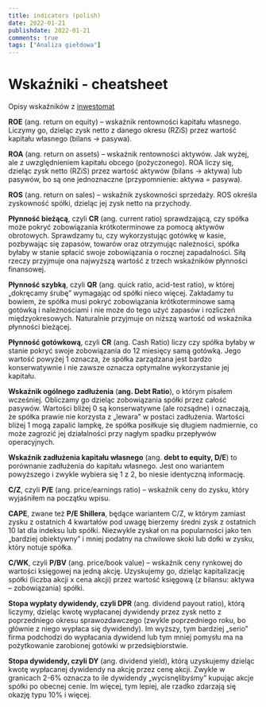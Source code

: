 ```yaml
---
title: indicators (polish)
date: 2022-01-21
publishdate: 2022-01-21
comments: true
tags: ["Analiza giełdowa"]
---
```


# Wskaźniki - cheatsheet

Opisy wskaźników z [inwestomat](https://inwestomat.eu/jak-analizowac-akcje-spolek/)

**ROE** (ang. return on equity) – wskaźnik rentowności kapitału własnego. Liczymy go, dzieląc zysk netto z danego okresu (RZiS) przez wartość kapitału własnego (bilans -> pasywa).

**ROA** (ang. return on assets) – wskaźnik rentowności aktywów. Jak wyżej, ale z uwzględnieniem kapitału obcego (pożyczonego). ROA liczy się, dzieląc zysk netto (RZiS) przez wartość aktywów (bilans -> aktywa) lub pasywów, bo są one jednoznaczne (przypomnienie: aktywa = pasywa).

**ROS** (ang. return on sales) – wskaźnik zyskowności sprzedaży. ROS określa zyskowność spółki, dzieląc jej zysk netto na przychody.

**Płynność bieżącą**, czyli **CR** (ang. current ratio) sprawdzającą, czy spółka może pokryć zobowiązania krótkoterminowe za pomocą aktywów obrotowych. Sprawdzamy tu, czy wykorzystując gotówkę w kasie, pozbywając się zapasów, towarów oraz otrzymując należności, spółka byłaby w stanie spłacić swoje zobowiązania o rocznej zapadalności. Siłą rzeczy przyjmuje ona najwyższą wartość z trzech wskaźników płynności finansowej.

**Płynność szybką**, czyli **QR** (ang. quick ratio, acid-test ratio), w której „dokręcamy śrubę” wymagając od spółki nieco więcej. Zakładamy tu bowiem, że spółka musi pokryć zobowiązania krótkoterminowe samą gotówką i należnościami i nie może do tego użyć zapasów i rozliczeń międzyokresowych. Naturalnie przyjmuje on niższą wartość od wskaźnika płynności bieżącej.

**Płynność gotówkową**, czyli **CR** (ang. Cash Ratio) liczy czy spółka byłaby w stanie pokryć swoje zobowiązania do 12 miesięcy samą gotówką. Jego wartość powyżej 1 oznacza, że spółka zarządzana jest bardzo konserwatywnie i nie zawsze oznacza optymalne wykorzystanie jej kapitału.

**Wskaźnik ogólnego zadłużenia** (**ang. Debt Ratio**), o którym pisałem wcześniej. Obliczamy go dzieląc zobowiązania spółki przez całość pasywów. Wartości bliżej 0 są konserwatywne (ale rozsądne) i oznaczają, że spółka prawie nie korzysta z „lewara” w postaci zadłużenia. Wartości bliżej 1 mogą zapalić lampkę, że spółka posiłkuje się długiem nadmiernie, co może zagrozić jej działalności przy nagłym spadku przepływów operacyjnych.

**Wskaźnik zadłużenia kapitału własnego** (ang. **debt to equity, D/E**) to porównanie zadłużenia do kapitału własnego. Jest ono wariantem powyższego i zwykle wybiera się 1 z 2, bo niesie identyczną informację.

**C/Z**, czyli **P/E** (ang. price/earnings ratio) – wskaźnik ceny do zysku, który wyjaśniłem na początku wpisu.

**CAPE**, zwane też **P/E Shillera**, będące wariantem C/Z, w którym zamiast zysku z ostatnich 4 kwartałów pod uwagę bierzemy średni zysk z ostatnich 10 lat dla indeksu lub spółki. Niezwykle zyskał on na popularności jako ten „bardziej obiektywny” i mniej podatny na chwilowe skoki lub dołki w zysku, który notuje spółka.

**C/WK**, czyli **P/BV** (ang. price/book value) – wskaźnik ceny rynkowej do wartości księgowej na jedną akcję. Uzyskujemy go, dzieląc kapitalizację spółki (liczba akcji x cena akcji) przez wartość księgową (z bilansu: aktywa – zobowiązania) spółki.

**Stopa wypłaty dywidendy, czyli DPR** (ang. dividend payout ratio), którą liczymy, dzieląc kwotę wypłacanej dywidendy przez zysk netto z poprzedniego okresu sprawozdawczego (zwykle poprzedniego roku, bo głównie z niego wypłaca się dywidendy). Im wyższy, tym bardziej „serio” firma podchodzi do wypłacania dywidend lub tym mniej pomysłu ma na pożytkowanie zarobionej gotówki w przedsiębiorstwie.

**Stopa dywidendy, czyli DY** (ang. dividend yield), którą uzyskujemy dzieląc kwotę wypłacanej dywidendy na akcję przez cenę akcji. Zwykle w granicach 2-6% oznacza to ile dywidendy „wycisnęlibyśmy” kupując akcje spółki po obecnej cenie. Im więcej, tym lepiej, ale rzadko zdarzają się okazję typu 10% i więcej.